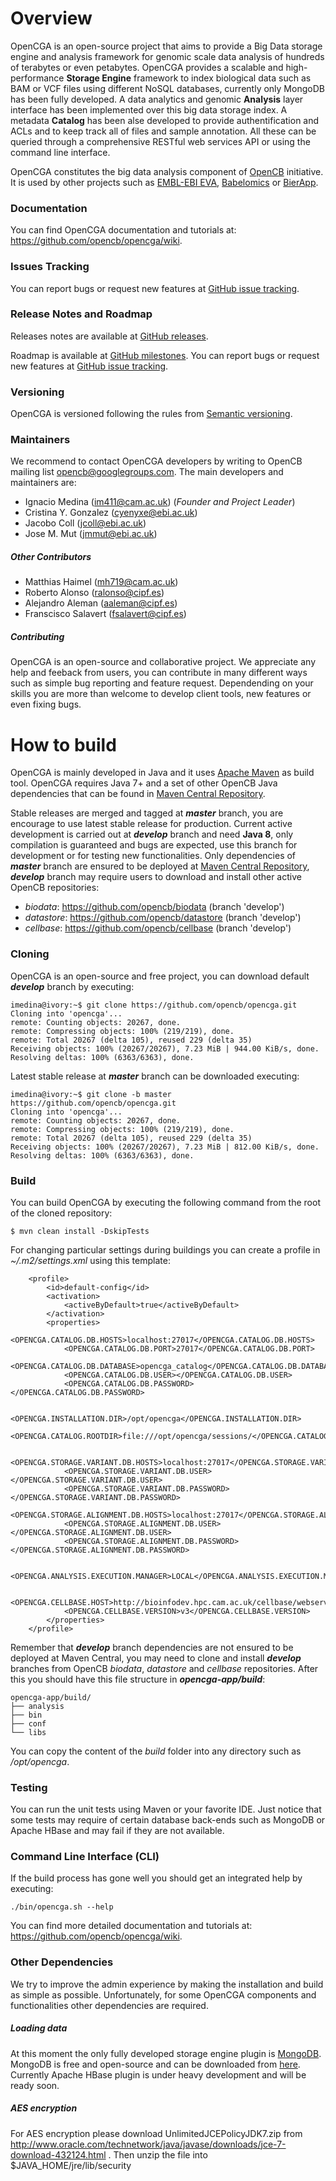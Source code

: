 # Overview
OpenCGA is an open-source project that aims to provide a Big Data storage engine and analysis framework for genomic scale data analysis of hundreds of terabytes or even petabytes. OpenCGA provides a scalable and high-performance **Storage Engine** framework to index biological data such as BAM or VCF files using different NoSQL databases, currently only MongoDB has been fully developed. A data analytics and genomic **Analysis** layer interface has been implemented over this big data storage index. A metadata **Catalog** has been alse developed to provide authentification and ACLs and to keep track all of files and sample annotation. All these can be queried through a comprehensive RESTful web services API or using the command line interface.

OpenCGA constitutes the big data analysis component of [OpenCB](http://www.opencb.org/) initiative. It is used by other projects such as [EMBL-EBI EVA](http://www.ebi.ac.uk/eva/), [Babelomics](http://www.babelomics.org/) or [BierApp](http://bierapp.babelomics.org/).

### Documentation
You can find OpenCGA documentation and tutorials at: https://github.com/opencb/opencga/wiki.

### Issues Tracking
You can report bugs or request new features at [GitHub issue tracking](https://github.com/opencb/opencga/issues).

### Release Notes and Roadmap
Releases notes are available at [GitHub releases](https://github.com/opencb/opencga/releases).

Roadmap is available at [GitHub milestones](https://github.com/opencb/opencga/milestones). You can report bugs or request new features at [GitHub issue tracking](https://github.com/opencb/opencga/issues).

### Versioning
OpenCGA is versioned following the rules from [Semantic versioning](http://semver.org/).

### Maintainers
We recommend to contact OpenCGA developers by writing to OpenCB mailing list opencb@googlegroups.com. The main developers and maintainers are:
* Ignacio Medina (im411@cam.ac.uk) (_Founder and Project Leader_)
* Cristina Y. Gonzalez (cyenyxe@ebi.ac.uk)
* Jacobo Coll (jcoll@ebi.ac.uk)
* Jose M. Mut (jmmut@ebi.ac.uk)

##### Other Contributors
* Matthias Haimel (mh719@cam.ac.uk)
* Roberto Alonso (ralonso@cipf.es)
* Alejandro Aleman (aaleman@cipf.es)
* Franscisco Salavert (fsalavert@cipf.es)

##### Contributing
OpenCGA is an open-source and collaborative project. We appreciate any help and feeback from users, you can contribute in many different ways such as simple bug reporting and feature request. Dependending on your skills you are more than welcome to develop client tools, new features or even fixing bugs.


# How to build 
OpenCGA is mainly developed in Java and it uses [Apache Maven](http://maven.apache.org/) as build tool. OpenCGA requires Java 7+ and a set of other OpenCB Java dependencies that can be found in [Maven Central Repository](http://search.maven.org/).

Stable releases are merged and tagged at **_master_** branch, you are encourage to use latest stable release for production. Current active development is carried out at **_develop_** branch and need **Java 8**, only compilation is guaranteed and bugs are expected, use this branch for development or for testing new functionalities. Only dependencies of **_master_** branch are ensured to be deployed at [Maven Central Repository](http://search.maven.org/), **_develop_** branch may require users to download and install other active OpenCB repositories:
* _biodata_: https://github.com/opencb/biodata (branch 'develop')
* _datastore_: https://github.com/opencb/datastore (branch 'develop')
* _cellbase_: https://github.com/opencb/cellbase (branch 'develop')

### Cloning
OpenCGA is an open-source and free project, you can download default **_develop_** branch by executing:

    imedina@ivory:~$ git clone https://github.com/opencb/opencga.git
    Cloning into 'opencga'...
    remote: Counting objects: 20267, done.
    remote: Compressing objects: 100% (219/219), done.
    remote: Total 20267 (delta 105), reused 229 (delta 35)
    Receiving objects: 100% (20267/20267), 7.23 MiB | 944.00 KiB/s, done.
    Resolving deltas: 100% (6363/6363), done.

Latest stable release at **_master_** branch can be downloaded executing:

    imedina@ivory:~$ git clone -b master https://github.com/opencb/opencga.git
    Cloning into 'opencga'...
    remote: Counting objects: 20267, done.
    remote: Compressing objects: 100% (219/219), done.
    remote: Total 20267 (delta 105), reused 229 (delta 35)
    Receiving objects: 100% (20267/20267), 7.23 MiB | 812.00 KiB/s, done.
    Resolving deltas: 100% (6363/6363), done.


### Build
You can build OpenCGA by executing the following command from the root of the cloned repository:
  
    $ mvn clean install -DskipTests

For changing particular settings during buildings you can create a profile in _~/.m2/settings.xml_ using this template:

        <profile>
            <id>default-config</id>
            <activation>
                <activeByDefault>true</activeByDefault>
            </activation>
            <properties>
                <OPENCGA.CATALOG.DB.HOSTS>localhost:27017</OPENCGA.CATALOG.DB.HOSTS>
                <OPENCGA.CATALOG.DB.PORT>27017</OPENCGA.CATALOG.DB.PORT>
                <OPENCGA.CATALOG.DB.DATABASE>opencga_catalog</OPENCGA.CATALOG.DB.DATABASE>
                <OPENCGA.CATALOG.DB.USER></OPENCGA.CATALOG.DB.USER>
                <OPENCGA.CATALOG.DB.PASSWORD></OPENCGA.CATALOG.DB.PASSWORD>

                <OPENCGA.INSTALLATION.DIR>/opt/opencga</OPENCGA.INSTALLATION.DIR>
                <OPENCGA.CATALOG.ROOTDIR>file:///opt/opencga/sessions/</OPENCGA.CATALOG.ROOTDIR>

                <OPENCGA.STORAGE.VARIANT.DB.HOSTS>localhost:27017</OPENCGA.STORAGE.VARIANT.DB.HOSTS>
                <OPENCGA.STORAGE.VARIANT.DB.USER></OPENCGA.STORAGE.VARIANT.DB.USER>
                <OPENCGA.STORAGE.VARIANT.DB.PASSWORD></OPENCGA.STORAGE.VARIANT.DB.PASSWORD>
                <OPENCGA.STORAGE.ALIGNMENT.DB.HOSTS>localhost:27017</OPENCGA.STORAGE.ALIGNMENT.DB.HOSTS>
                <OPENCGA.STORAGE.ALIGNMENT.DB.USER></OPENCGA.STORAGE.ALIGNMENT.DB.USER>
                <OPENCGA.STORAGE.ALIGNMENT.DB.PASSWORD></OPENCGA.STORAGE.ALIGNMENT.DB.PASSWORD>

                <OPENCGA.ANALYSIS.EXECUTION.MANAGER>LOCAL</OPENCGA.ANALYSIS.EXECUTION.MANAGER>

                <OPENCGA.CELLBASE.HOST>http://bioinfodev.hpc.cam.ac.uk/cellbase/webservices/rest/</OPENCGA.CELLBASE.HOST>
                <OPENCGA.CELLBASE.VERSION>v3</OPENCGA.CELLBASE.VERSION>
            </properties>
        </profile>
        

Remember that **_develop_** branch dependencies are not ensured to be deployed at Maven Central, you may need to clone and install **_develop_** branches from OpenCB _biodata_, _datastore_ and _cellbase_ repositories. After this you should have this file structure in **_opencga-app/build_**:

    opencga-app/build/
    ├── analysis
    ├── bin
    ├── conf
    └── libs

You can copy the content of the _build_ folder into any directory such as _/opt/opencga_.

### Testing
You can run the unit tests using Maven or your favorite IDE. Just notice that some tests may require of certain database back-ends such as MongoDB or Apache HBase and may fail if they are not available.

### Command Line Interface (CLI)
If the build process has gone well you should get an integrated help by executing:

    ./bin/opencga.sh --help

You can find more detailed documentation and tutorials at: https://github.com/opencb/opencga/wiki.

### Other Dependencies
We try to improve the admin experience by making the installation and build as simple as possible. Unfortunately, for some OpenCGA components and functionalities other dependencies are required.

##### Loading data
At this moment the only fully developed storage engine plugin is [MongoDB](https://www.mongodb.org/). MongoDB is free and open-source and can be downloaded from [here](https://www.mongodb.org/downloads). Currently Apache HBase plugin is under heavy development and will be ready soon.

##### AES encryption
For AES encryption please download UnlimitedJCEPolicyJDK7.zip from http://www.oracle.com/technetwork/java/javase/downloads/jce-7-download-432124.html .
Then unzip the file into $JAVA_HOME/jre/lib/security
